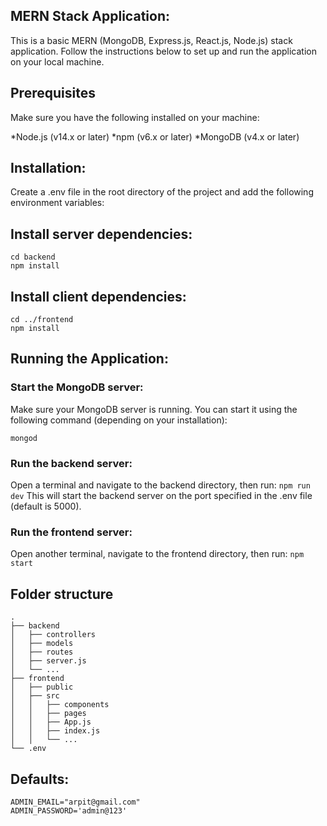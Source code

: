 
## MERN Stack Application:

This is a basic MERN (MongoDB, Express.js, React.js, Node.js) stack application. Follow the instructions below to set up and run the application on your local machine.

## Prerequisites

Make sure you have the following installed on your machine:

*Node.js (v14.x or later)
*npm (v6.x or later)
*MongoDB (v4.x or later)


## Installation:
Create a .env file in the root directory of the project and add the following environment variables:





## Install server dependencies:

```
cd backend
npm install
```


## Install client dependencies:
```
cd ../frontend
npm install
```


## Running the Application:

### Start the MongoDB server:
Make sure your MongoDB server is running. You can start it using the following command (depending on your installation):

`mongod`


### Run the backend server:

Open a terminal and navigate to the backend directory, then run:
`npm run dev`
This will start the backend server on the port specified in the .env file (default is 5000).



### Run the frontend server:
Open another terminal, navigate to the frontend directory, then run:
`npm start`




## Folder structure
```
.
├── backend
│   ├── controllers
│   ├── models
│   ├── routes
│   ├── server.js
│   └── ...
├── frontend
│   ├── public
│   ├── src
│   │   ├── components
│   │   ├── pages
│   │   ├── App.js
│   │   ├── index.js
│   │   └── ...
└── .env
```

## Defaults:
``` 
ADMIN_EMAIL="arpit@gmail.com"
ADMIN_PASSWORD='admin@123'
```


